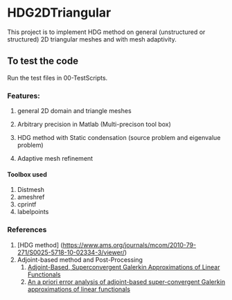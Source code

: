 # HDG2DTriangular 

This project is to implement HDG method on general (unstructured or structured) 2D triangular meshes and with mesh adaptivity.

## To test the code
Run the test files  in 00-TestScripts. 

### Features:

1. general 2D domain and  triangle meshes

2. Arbitrary precision in Matlab (Multi-precison tool box)

3. HDG method with Static condensation (source problem and eigenvalue problem)

4. Adaptive mesh refinement


#### Toolbox used

1. Distmesh 
2. ameshref
3. cprintf
4. labelpoints

### References
1. [HDG method] (https://www.ams.org/journals/mcom/2010-79-271/S0025-5718-10-02334-3/viewer/)
2. Adjoint-based method and Post-Processing
	1. [Adjoint-Based, Superconvergent Galerkin Approximations of Linear Functionals](https://dl.acm.org/doi/abs/10.1007/s10915-017-0507-7)
	2. [An a priori error analysis of adjoint-based super-convergent Galerkin approximations of linear functionals](https://academic.oup.com/imajna/advance-article-abstract/doi/10.1093/imanum/draa102/6104058)